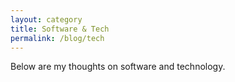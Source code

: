 ```yaml
---
layout: category
title: Software & Tech
permalink: /blog/tech
---
```


Below are my thoughts on software and technology.
